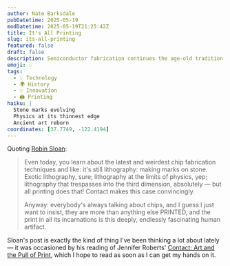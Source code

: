 ```yaml
---
author: Nate Barksdale
pubDatetime: 2025-05-19
modDatetime: 2025-05-19T21:25:42Z
title: It's All Printing
slug: its-all-printing
featured: false
draft: false
description: Semiconductor fabrication continues the age-old tradition of lithography at the bleeding edge of physics
emoji: 💡
tags:
  - 💡 Technology
  - 🌍 History
  - 💡 Innovation
  - 🖨️ Printing
haiku: |
  Stone marks evolving
  Physics at its thinnest edge
  Ancient art reborn
coordinates: [37.7749, -122.4194]
---
```


Quoting [Robin Sloan](https://www.robinsloan.com/lab/everything-is-printing/):

> Even today, you learn about the latest and weirdest chip fabrication techniques and like: it's still lithography: making marks on stone. Exotic lithography, sure; lithography at the limits of physics, yep; lithography that trespasses into the third dimension, absolutely — but all printing does that! Contact makes this case convincingly.
>
> Anyway: everybody's always talking about chips, and I guess I just want to insist, they are more than anything else PRINTED, and the print in all its incarnations is this deeply, endlessly fascinating human artifact.

Sloan's post is exactly the kind of thing I've been thinking a lot about lately — it was occasioned by his reading of Jennifer Roberts' [Contact: Art and the Pull of Print](https://bookshop.org/p/books/contact-art-and-the-pull-of-print-jennifer-l-roberts/20090675?ean=9780691255859&next=t&utm_source=Robin_Sloan_sent_me), which I hope to read as soon as I can get my hands on it.
